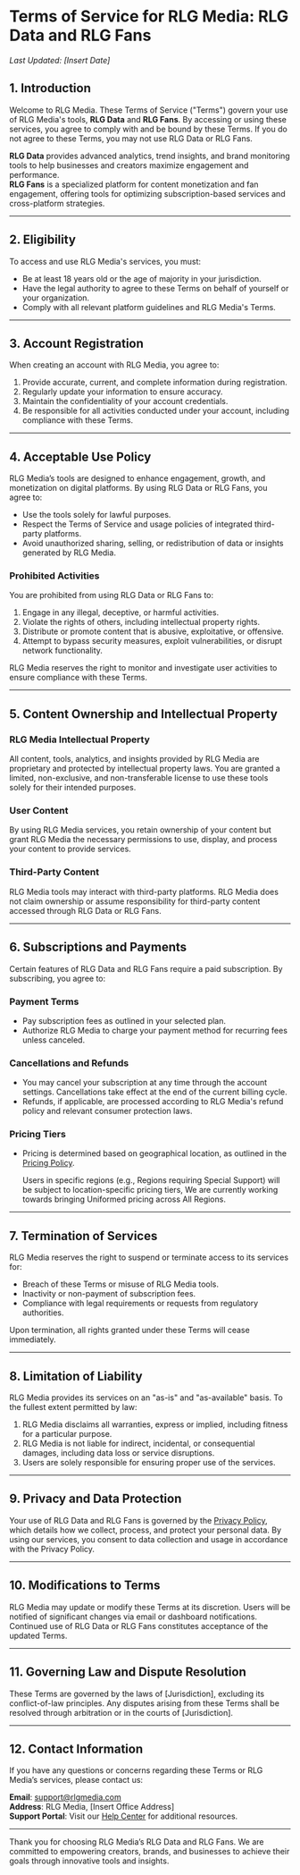 # Terms of Service for RLG Media: RLG Data and RLG Fans

_Last Updated: [Insert Date]_

## 1. Introduction

Welcome to RLG Media. These Terms of Service ("Terms") govern your use of RLG Media's tools, **RLG Data** and **RLG Fans**. By accessing or using these services, you agree to comply with and be bound by these Terms. If you do not agree to these Terms, you may not use RLG Data or RLG Fans.

**RLG Data** provides advanced analytics, trend insights, and brand monitoring tools to help businesses and creators maximize engagement and performance.  
**RLG Fans** is a specialized platform for content monetization and fan engagement, offering tools for optimizing subscription-based services and cross-platform strategies.

---

## 2. Eligibility

To access and use RLG Media's services, you must:

- Be at least 18 years old or the age of majority in your jurisdiction.
- Have the legal authority to agree to these Terms on behalf of yourself or your organization.
- Comply with all relevant platform guidelines and RLG Media's Terms.

---

## 3. Account Registration

When creating an account with RLG Media, you agree to:

1. Provide accurate, current, and complete information during registration.
2. Regularly update your information to ensure accuracy.
3. Maintain the confidentiality of your account credentials.
4. Be responsible for all activities conducted under your account, including compliance with these Terms.

---

## 4. Acceptable Use Policy

RLG Media’s tools are designed to enhance engagement, growth, and monetization on digital platforms. By using RLG Data or RLG Fans, you agree to:

- Use the tools solely for lawful purposes.
- Respect the Terms of Service and usage policies of integrated third-party platforms.
- Avoid unauthorized sharing, selling, or redistribution of data or insights generated by RLG Media.

### Prohibited Activities

You are prohibited from using RLG Data or RLG Fans to:

1. Engage in any illegal, deceptive, or harmful activities.
2. Violate the rights of others, including intellectual property rights.
3. Distribute or promote content that is abusive, exploitative, or offensive.
4. Attempt to bypass security measures, exploit vulnerabilities, or disrupt network functionality.

RLG Media reserves the right to monitor and investigate user activities to ensure compliance with these Terms.

---

## 5. Content Ownership and Intellectual Property

### RLG Media Intellectual Property

All content, tools, analytics, and insights provided by RLG Media are proprietary and protected by intellectual property laws. You are granted a limited, non-exclusive, and non-transferable license to use these tools solely for their intended purposes.

### User Content

By using RLG Media services, you retain ownership of your content but grant RLG Media the necessary permissions to use, display, and process your content to provide services.

### Third-Party Content

RLG Media tools may interact with third-party platforms. RLG Media does not claim ownership or assume responsibility for third-party content accessed through RLG Data or RLG Fans.

---

## 6. Subscriptions and Payments

Certain features of RLG Data and RLG Fans require a paid subscription. By subscribing, you agree to:

### Payment Terms

- Pay subscription fees as outlined in your selected plan.
- Authorize RLG Media to charge your payment method for recurring fees unless canceled.

### Cancellations and Refunds

- You may cancel your subscription at any time through the account settings. Cancellations take effect at the end of the current billing cycle.
- Refunds, if applicable, are processed according to RLG Media's refund policy and relevant consumer protection laws.

### Pricing Tiers

- Pricing is determined based on geographical location, as outlined in the [Pricing Policy](PRICING_POLICY.md).

  Users in specific regions (e.g., Regions requiring Special Support) will be subject to location-specific pricing tiers, We are currently working towards bringing Uniformed pricing across All Regions.

---

## 7. Termination of Services

RLG Media reserves the right to suspend or terminate access to its services for:

- Breach of these Terms or misuse of RLG Media tools.
- Inactivity or non-payment of subscription fees.
- Compliance with legal requirements or requests from regulatory authorities.

Upon termination, all rights granted under these Terms will cease immediately.

---

## 8. Limitation of Liability

RLG Media provides its services on an "as-is" and "as-available" basis. To the fullest extent permitted by law:

1. RLG Media disclaims all warranties, express or implied, including fitness for a particular purpose.
2. RLG Media is not liable for indirect, incidental, or consequential damages, including data loss or service disruptions.
3. Users are solely responsible for ensuring proper use of the services.

---

## 9. Privacy and Data Protection

Your use of RLG Data and RLG Fans is governed by the [Privacy Policy](PRIVACY_POLICY.md), which details how we collect, process, and protect your personal data. By using our services, you consent to data collection and usage in accordance with the Privacy Policy.

---

## 10. Modifications to Terms

RLG Media may update or modify these Terms at its discretion. Users will be notified of significant changes via email or dashboard notifications. Continued use of RLG Data or RLG Fans constitutes acceptance of the updated Terms.

---

## 11. Governing Law and Dispute Resolution

These Terms are governed by the laws of [Jurisdiction], excluding its conflict-of-law principles. Any disputes arising from these Terms shall be resolved through arbitration or in the courts of [Jurisdiction].

---

## 12. Contact Information

If you have any questions or concerns regarding these Terms or RLG Media’s services, please contact us:

**Email**: [support@rlgmedia.com](mailto:support@rlgmedia.com)  
**Address**: RLG Media, [Insert Office Address]  
**Support Portal**: Visit our [Help Center](HELP_CENTER.md) for additional resources.

---

Thank you for choosing RLG Media’s RLG Data and RLG Fans. We are committed to empowering creators, brands, and businesses to achieve their goals through innovative tools and insights.
